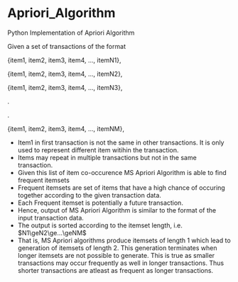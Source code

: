 # Apriori_Algorithm

Python Implementation of Apriori Algorithm

Given a set of transactions of the format

{item1, item2, item3, item4, ..., itemN1},

{item1, item2, item3, item4, ..., itemN2},

{item1, item2, item3, item4, ..., itemN3},

.

.

{item1, item2, item3, item4, ..., itemNM},

* Item1 in first transaction is not the same in other transactions. It is only used to represent different item witihin the transaction.
* Items may repeat in multiple transactions but not in the same transaction.
* Given this list of item co-occurence MS Apriori Algorithm is able to find frequent itemsets
* Frequent itemsets are set of items that have a high chance of occuring together according to the given transaction data.
* Each Frequent itemset is potentially a future transaction.
* Hence, output of MS Apriori Algorithm is similar to the format of the input transaction data. 
* The output is sorted according to the itemset length, i.e. $N1\geN2\ge...\geNM$
* That is, MS Apriori algorithms produce itemsets of length 1 which lead to generation of itemsets of length 2. This generation terminates when longer itemsets are not possible to generate. This is true as smaller transactions may occur frequently as well in longer transactions. Thus shorter transactions are atleast as frequent as longer transactions.
